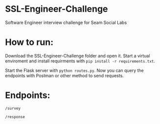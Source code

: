 # SSL-Engineer-Challenge
Software Engineer interview challenge for Seam Social Labs

# How to run:

Download the SSL-Engineer-Challenge folder and open it. Start a virtual enviroment and install requirments with `pip install -r requirements.txt`. 

Start the Flask server with `python routes.py`. Now you can query the endpoints with Postman or other method to send requests.

# Endpoints:

 `/survey`
 
 `/response`
